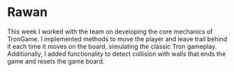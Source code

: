 # Rawan
This week I worked with the team on developing the core mechanics of TronGame. I implemented methods to move the player and leave trail behind it each time it moves on the board, simulating the classic Tron gameplay.
Additionally, I added functionality to detect collision with walls that ends the game and resets the game board.
